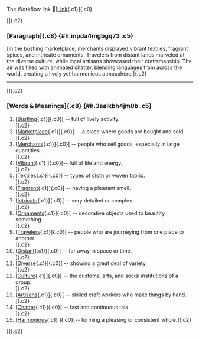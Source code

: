 The Workflow link
👏[[Link](https://www.google.com/url?q=http://www.google.com&sa=D&source=editors&ust=1756629496914421&usg=AOvVaw23fD3wMDoV8pGAbJQ87078){.c1}]{.c0}

[]{.c2}

### [Paragraph]{.c8} {#h.mpda4mgbgq73 .c5}

[In the bustling marketplace, merchants displayed vibrant textiles,
fragrant spices, and intricate ornaments. Travelers from distant lands
marveled at the diverse culture, while local artisans showcased their
craftsmanship. The air was filled with animated chatter, blending
languages from across the world, creating a lively yet harmonious
atmosphere.]{.c2}

------------------------------------------------------------------------

[]{.c2}

### [Words & Meanings]{.c8} {#h.3aalkbh4jm0b .c5}

1.  [[Bustling](https://www.google.com/url?q=http://www.google.com&sa=D&source=editors&ust=1756629496915513&usg=AOvVaw0Ia5Hd8HKXGQ3AKWNkiuGF){.c1}]{.c0}[ --
    full of lively activity.\
    ]{.c2}
2.  [[Marketplace](https://www.google.com/url?q=http://www.google.com&sa=D&source=editors&ust=1756629496915732&usg=AOvVaw3_afbT4BGiCh_syA63WKyr){.c1}]{.c0}[ --
    a place where goods are bought and sold.\
    ]{.c2}
3.  [[Merchants](https://www.google.com/url?q=http://www.google.com&sa=D&source=editors&ust=1756629496915961&usg=AOvVaw0GA3E19pss1a8b1_-LemxH){.c1}]{.c0}[ --
    people who sell goods, especially in large quantities.\
    ]{.c2}
4.  [[Vibrant](https://www.google.com/url?q=http://www.google.com&sa=D&source=editors&ust=1756629496916228&usg=AOvVaw3IxSXAJd6B93hhxTiPUc9N){.c1}
    ]{.c0}[-- full of life and energy.\
    ]{.c2}
5.  [[Textiles](https://www.google.com/url?q=http://www.google.com&sa=D&source=editors&ust=1756629496916442&usg=AOvVaw3a9TRbxsdtncU5bCADUplp){.c1}]{.c0}[ --
    types of cloth or woven fabric.\
    ]{.c2}
6.  [[Fragrant](https://www.google.com/url?q=http://www.google.com&sa=D&source=editors&ust=1756629496916627&usg=AOvVaw01mRIVT9fsE401xssymelU){.c1}]{.c0}[ --
    having a pleasant smell.\
    ]{.c2}
7.  [[Intricate](https://www.google.com/url?q=http://www.google.com&sa=D&source=editors&ust=1756629496916795&usg=AOvVaw3LZzOph-_Y5FPYODn4Xn1m){.c1}]{.c0}[ --
    very detailed or complex.\
    ]{.c2}
8.  [[Ornaments](https://www.google.com/url?q=http://www.google.com&sa=D&source=editors&ust=1756629496916985&usg=AOvVaw1cCXVy2eY45qLiLu0JJDXN){.c1}]{.c0}[ --
    decorative objects used to beautify something.\
    ]{.c2}
9.  [[Travelers](https://www.google.com/url?q=http://www.google.com&sa=D&source=editors&ust=1756629496917189&usg=AOvVaw0XysujJd5A6LVrviFxmh9e){.c1}]{.c0}[ --
    people who are journeying from one place to another.\
    ]{.c2}
10. [[Distant](https://www.google.com/url?q=http://www.google.com&sa=D&source=editors&ust=1756629496917426&usg=AOvVaw2FtfGO7Wit7AiZyoK_Lfcl){.c1}]{.c0}[ --
    far away in space or time.\
    ]{.c2}
11. [[Diverse](https://www.google.com/url?q=http://www.google.com&sa=D&source=editors&ust=1756629496917620&usg=AOvVaw1B9uxjJElGNr_F4JSV4DjC){.c1}]{.c0}[ --
    showing a great deal of variety.\
    ]{.c2}
12. [[Culture](https://www.google.com/url?q=http://www.google.com&sa=D&source=editors&ust=1756629496917800&usg=AOvVaw3y7KOgXlgEOdhJjkXAK7_x){.c1}]{.c0}[ --
    the customs, arts, and social institutions of a group.\
    ]{.c2}
13. [[Artisans](https://www.google.com/url?q=http://www.google.com&sa=D&source=editors&ust=1756629496918036&usg=AOvVaw0-4Gm4TMllkhw8FyCj_3QN){.c1}]{.c0}[ --
    skilled craft workers who make things by hand.\
    ]{.c2}
14. [[Chatter](https://www.google.com/url?q=http://www.google.com&sa=D&source=editors&ust=1756629496918254&usg=AOvVaw2H9zxVIVwZceWpVi77mklF){.c1}]{.c0}[ --
    fast and continuous talk.\
    ]{.c2}
15. [[Harmonious](https://www.google.com/url?q=http://www.google.com&sa=D&source=editors&ust=1756629496918456&usg=AOvVaw0bUG8KOA3WNNxi8XjLeJSO){.c1}
    ]{.c0}[-- forming a pleasing or consistent whole.]{.c2}

[]{.c2}
